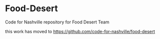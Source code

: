 # Food-Desert
Code for Nashville repository for Food Desert Team

this work has moved to https://github.com/code-for-nashville/food-desert
